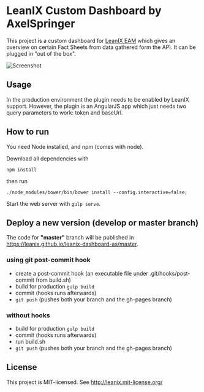 # LeanIX Custom Dashboard by AxelSpringer

This project is a custom dashboard for [LeanIX EAM](https://www.leanix.net/en/product/knowledge) which gives an overview on certain Fact Sheets from data gathered form the API. It can be plugged in "out of the box".

![Screenshot](https://raw.githubusercontent.com/leanix/leanix-dashboard-as/master/docs/screen.png)

## Usage

In the production environment the plugin needs to be enabled by LeanIX support. However, the plugin is an AngularJS app which just needs two query parameters to work: token and baseUrl.

## How to run

You need Node installed, and npm (comes with node). 

Download all dependencies with 

`npm install` 

then run

`./node_modules/bower/bin/bower install --config.interactive=false;`

Start the web server with `gulp serve`.

## Deploy a new version (develop or master branch)

The code for __"master"__ branch will be published in https://leanix.github.io/leanix-dashboard-as/master.

### using git post-commit hook

* create a post-commit hook (an executable file under .git/hooks/post-commit from build.sh)
* build for production `gulp build`
* commit (hooks runs afterwards)
* `git push` (pushes both your branch and the gh-pages branch)

### without hooks

* build for production `gulp build`
* commit (hooks runs afterwards)
* run build.sh
* `git push` (pushes both your branch and the gh-pages branch)

## License

This project is MIT-licensed. See http://leanix.mit-license.org/
